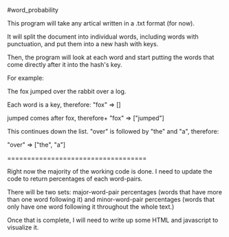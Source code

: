 #word_probability

This program will take any artical written in a .txt format (for now).

It will split the document into individual words, including words with punctuation, and put them into 
a new hash with keys.

Then, the program will look at each word and start putting the words that come directly after it into 
the hash's key.

For example:

The fox jumped over the rabbit over a log.

Each word is a key, therefore: "fox" => []

jumped comes after fox, therefore+ "fox" => ["jumped"]

This continues down the list. "over" is followed by "the" and "a", therefore:

"over" => ["the", "a"]

===================================

Right now the majority of the working code is done. I need to update the code to return percentages
of each word-pairs. 

There will be two sets: major-word-pair percentages (words that have more than one word following it)
and minor-word-pair percentages (words that only have one word following it throughout the whole text.)

Once that is complete, I will need to write up some HTML and javascript to visualize it.
